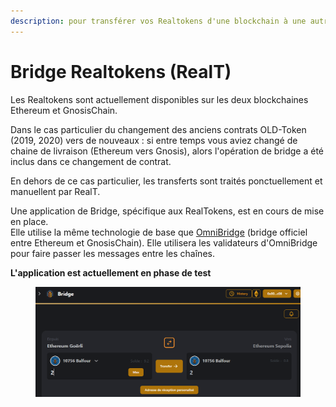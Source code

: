 ```yaml
---
description: pour transférer vos Realtokens d'une blockchain à une autre.
---
```


# Bridge Realtokens (RealT)

Les Realtokens sont actuellement disponibles sur les deux blockchaines Ethereum et GnosisChain.

Dans le cas particulier du changement des anciens contrats OLD-Token (2019, 2020) vers de nouveaux : si entre temps vous aviez changé de chaine de livraison (Ethereum vers Gnosis), alors l'opération de bridge a été inclus dans ce changement de contrat.

En dehors de ce cas particulier, les transferts sont traités ponctuellement et manuellent par RealT.

Une application de Bridge, spécifique aux RealTokens, est en cours de mise en place. \
Elle utilise la même technologie de base que [OmniBridge](https://omnibridge.gnosischain.com/bridge) (bridge officiel entre Ethereum et GnosisChain). Elle utilisera les validateurs d'OmniBridge pour faire passer les messages entre les chaînes.

**L'application est actuellement en phase de test**

<figure><img src="../.gitbook/assets/image (2) (1) (1) (1).png" alt=""><figcaption></figcaption></figure>
